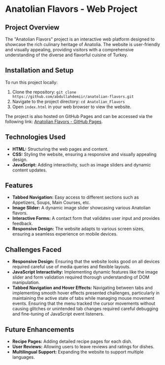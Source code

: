 # Anatolian Flavors - Web Project

## Project Overview
The "Anatolian Flavors" project is an interactive web platform designed to showcase the rich culinary heritage of Anatolia. The website is user-friendly and visually appealing, providing visitors with a comprehensive understanding of the diverse and flavorful cuisine of Turkey.

## Installation and Setup
To run this project locally:
1. Clone the repository: `git clone https://github.com/abdullahdemiir/anatolian-flavors.git`
2. Navigate to the project directory: `cd Anatolian_Flavors`
3. Open `index.html` in your web browser to view the website.

The project is also hosted on GitHub Pages and can be accessed via the following link: [Anatolian Flavors - GitHub Pages](https://abdullahdemiir.github.io/anatolian-flavors/).

## Technologies Used
- **HTML:** Structuring the web pages and content.
- **CSS:** Styling the website, ensuring a responsive and visually appealing design.
- **JavaScript:** Adding interactivity, such as image sliders and dynamic content updates.

## Features
- **Tabbed Navigation:** Easy access to different sections such as Appetizers, Soups, Main Courses, etc.
- **Image Slider:** A dynamic image slider showcasing various Anatolian flavors.
- **Interactive Forms:** A contact form that validates user input and provides feedback.
- **Responsive Design:** The website adapts to various screen sizes, ensuring a seamless experience on mobile devices.

## Challenges Faced
- **Responsive Design:** Ensuring that the website looks good on all devices required careful use of media queries and flexible layouts.
- **JavaScript Interactivity:** Implementing dynamic features like the image slider and form validation required thorough understanding of DOM manipulation.
- **Tabbed Navigation and Hover Effects:** Navigating between tabs and implementing smooth hover effects presented challenges, particularly in maintaining the active state of tabs while managing mouse movement events. Ensuring that the menu tracked the cursor movements without causing glitches or unintended tab changes required careful debugging and fine-tuning of JavaScript event listeners.

## Future Enhancements
- **Recipe Pages:** Adding detailed recipe pages for each dish.
- **User Reviews:** Allowing users to leave reviews and ratings for dishes.
- **Multilingual Support:** Expanding the website to support multiple languages.
